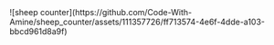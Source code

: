 <div style="margin: 0 auto">
  ![sheep counter](https://github.com/Code-With-Amine/sheep_counter/assets/111357726/ff713574-4e6f-4dde-a103-bbcd961d8a9f)
</div>
